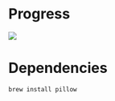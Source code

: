 <h1>Progress</h1>
<img src='https://github.com/yammei/convolution/blob/main/images/progress.png'/>

<h1>Dependencies</h1>

```bash
brew install pillow
```